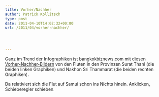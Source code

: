 ```yaml
---
title: Vorher/Nachher
author: Patrick Kollitsch
type: post
date: 2011-04-10T14:02:32+00:00
url: /2011/04/vorher-nachher/




---
```

Ganz im Trend der Infographiken ist bangkokbiznews.com mit diesen [Vorher-Nachher-Bildern][1] von den Fluten in den Provinzen Surat Thani (die beiden linken Graphiken) und Nakhon Sri Thammarat (die beiden rechten Graphiken).

Da relativiert sich die Flut auf Samui schon ins Nichts hinein. Anklicken, Schieberegler schieben.

 [1]: http://www.bangkokbiznews.com/home/info-graphic/before-after/